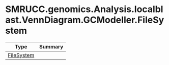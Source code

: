 ﻿
# SMRUCC.genomics.Analysis.localblast.VennDiagram.GCModeller.FileSystem

|Type|Summary|
|----|-------|
|[FileSystem](./FileSystem.md)||

